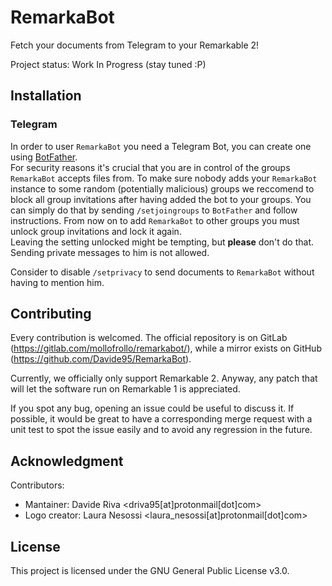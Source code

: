 # RemarkaBot

Fetch your documents from Telegram to your Remarkable 2!

Project status: Work In Progress (stay tuned :P)

## Installation

### Telegram

In order to user `RemarkaBot` you need a Telegram Bot, you can create one using [BotFather](https://t.me/BotFather).  
For security reasons it's crucial that you are in control of the groups `RemarkaBot` accepts files from. To make sure nobody adds your `RemarkaBot` instance to some random (potentially malicious) groups we reccomend to block all group invitations after having added the bot to your groups. You can simply do that by sending `/setjoingroups` to `BotFather` and follow instructions. 
From now on to add `RemarkaBot` to other groups you must unlock group invitations and lock it again.   
Leaving the setting unlocked might be tempting, but **please** don't do that.
Sending private messages to him is not allowed.

Consider to disable `/setprivacy` to send documents to `RemarkaBot` without having to mention him.

## Contributing

Every contribution is welcomed. 
The official repository is on GitLab (https://gitlab.com/mollofrollo/remarkabot/), while a mirror exists on GitHub (https://github.com/Davide95/RemarkaBot).

Currently, we officially only support Remarkable 2. 
Anyway, any patch that will let the software run on Remarkable 1 is appreciated.

If you spot any bug, opening an issue could be useful to discuss it. 
If possible, it would be great to have a corresponding merge request with a unit test to spot the issue easily and to avoid any regression in the future.

## Acknowledgment
Contributors:
* Mantainer: Davide Riva <driva95[at]protonmail[dot]com>
* Logo creator: Laura Nesossi <laura_nesossi[at]protonmail[dot]com>

## License

This project is licensed under the GNU General Public License v3.0. 

